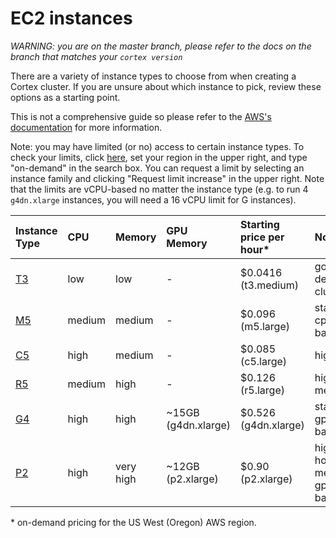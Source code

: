 # EC2 instances

_WARNING: you are on the master branch, please refer to the docs on the branch that matches your `cortex version`_

There are a variety of instance types to choose from when creating a Cortex cluster. If you are unsure about which instance to pick, review these options as a starting point.

This is not a comprehensive guide so please refer to the [AWS's documentation](https://aws.amazon.com/ec2/instance-types/) for more information.

Note: you may have limited (or no) access to certain instance types. To check your limits, click [here](https://console.aws.amazon.com/ec2/v2/home?#Limits:), set your region in the upper right, and type "on-demand" in the search box. You can request a limit by selecting an instance family and clicking "Request limit increase" in the upper right. Note that the limits are vCPU-based no matter the instance type (e.g. to run 4 `g4dn.xlarge` instances, you will need a 16 vCPU limit for G instances).

| Instance Type                                       | CPU    | Memory    | GPU Memory               | Starting price per hour* | Notes                      |
| :---                                                | :---   | :---      | :---                     | :---                     | :---                       |
| [T3](https://aws.amazon.com/ec2/instance-types/t3/) | low    | low       | -                        | $0.0416 (t3.medium)      | good for dev clusters      |
| [M5](https://aws.amazon.com/ec2/instance-types/m5/) | medium | medium    | -                        | $0.096 (m5.large)        | standard cpu-based         |
| [C5](https://aws.amazon.com/ec2/instance-types/c5/) | high   | medium    | -                        | $0.085 (c5.large)        | high cpu                   |
| [R5](https://aws.amazon.com/ec2/instance-types/r5/) | medium | high      | -                        | $0.126 (r5.large)        | high memory                |
| [G4](https://aws.amazon.com/ec2/instance-types/g4/) | high   | high      | ~15GB (g4dn.xlarge)      | $0.526 (g4dn.xlarge)     | standard gpu-based         |
| [P2](https://aws.amazon.com/ec2/instance-types/p2/) | high   | very high | ~12GB (p2.xlarge)        | $0.90 (p2.xlarge)        | high host memory gpu-based |

&ast; on-demand pricing for the US West (Oregon) AWS region.
